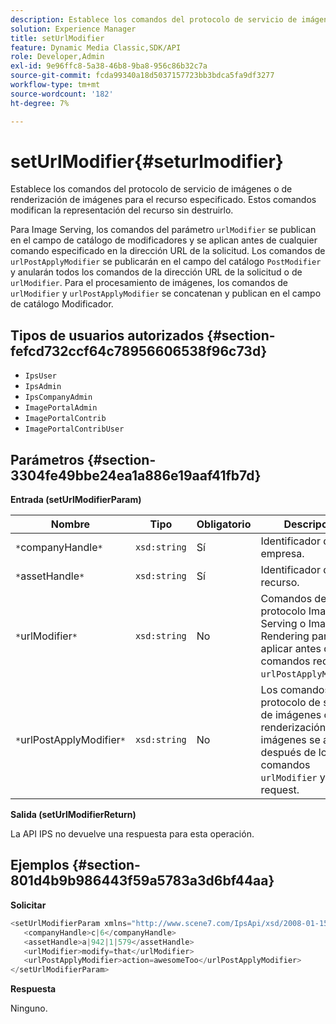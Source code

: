 ```yaml
---
description: Establece los comandos del protocolo de servicio de imágenes o de renderización de imágenes para el recurso especificado. Estos comandos modifican la representación del recurso sin destruirlo.
solution: Experience Manager
title: setUrlModifier
feature: Dynamic Media Classic,SDK/API
role: Developer,Admin
exl-id: 9e96ffc8-5a38-46b8-9ba8-956c86b32c7a
source-git-commit: fcda99340a18d5037157723bb3bdca5fa9df3277
workflow-type: tm+mt
source-wordcount: '182'
ht-degree: 7%

---
```


# setUrlModifier{#seturlmodifier}

Establece los comandos del protocolo de servicio de imágenes o de renderización de imágenes para el recurso especificado. Estos comandos modifican la representación del recurso sin destruirlo.

Para Image Serving, los comandos del parámetro `urlModifier` se publican en el campo de catálogo de modificadores y se aplican antes de cualquier comando especificado en la dirección URL de la solicitud. Los comandos de `urlPostApplyModifier` se publicarán en el campo del catálogo `PostModifier` y anularán todos los comandos de la dirección URL de la solicitud o de `urlModifier`. Para el procesamiento de imágenes, los comandos de `urlModifier` y `urlPostApplyModifier` se concatenan y publican en el campo de catálogo Modificador.

## Tipos de usuarios autorizados {#section-fefcd732ccf64c78956606538f96c73d}

* `IpsUser`
* `IpsAdmin`
* `IpsCompanyAdmin`
* `ImagePortalAdmin`
* `ImagePortalContrib`
* `ImagePortalContribUser`

## Parámetros {#section-3304fe49bbe24ea1a886e19aaf41fb7d}

**Entrada (setUrlModifierParam)**

| Nombre | Tipo | Obligatorio | Descripción |
|---|---|---|---|
| `*`companyHandle`*` | `xsd:string` | Sí | Identificador de la empresa. |
| `*`assetHandle`*` | `xsd:string` | Sí | Identificador de recurso. |
| `*`urlModifier`*` | `xsd:string` | No | Comandos de protocolo Image Serving o Image Rendering para aplicar antes de los comandos request o `urlPostApplyModifier`. |
| `*`urlPostApplyModifier`*` | `xsd:string` | No | Los comandos de protocolo de servicio de imágenes o renderización de imágenes se aplican después de los comandos `urlModifier` y request. |

**Salida (setUrlModifierReturn)**

La API IPS no devuelve una respuesta para esta operación.

## Ejemplos {#section-801d4b9b986443f59a5783a3d6bf44aa}

**Solicitar**

```java
<setUrlModifierParam xmlns="http://www.scene7.com/IpsApi/xsd/2008-01-15">
   <companyHandle>c|6</companyHandle>
   <assetHandle>a|942|1|579</assetHandle>
   <urlModifier>modify=that</urlModifier>
   <urlPostApplyModifier>action=awesomeToo</urlPostApplyModifier>
</setUrlModifierParam>
```

**Respuesta**

Ninguno.
